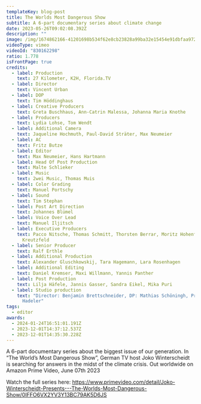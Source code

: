 ```yaml
---
templateKey: blog-post
title: The Worlds Most Dangerous Show
subtitle: A 6-part documentary series about climate change
date: 2023-05-26T09:02:08.392Z
description: ""
image: /img/1674862166-41201698b534f62e8cb23828a99ba32e15454e91dbfaa972dbfe68c0f36a8c23-d_1920x1080.avif
videoType: vimeo
videoId: "830162298"
ratio: 1.778
isFrontPage: true
credits:
  - label: Production
    text: 27 Kilometer, K2H, Florida.TV
  - label: D﻿irector
    text: Vincent Urban
  - label: DOP
    text: Tim Höddinghaus
  - label: Creative Producers
    text: Greta Buschhaus, Ann-Catrin Malessa, Johanna Maria Knothe
  - label: Producers
    text: Lydia Lohse, Tom Wendt
  - label: Additional Camera
    text: Jaqueline Hochmuth, Paul-David Sträter, Max Neumeier
  - label: AC
    text: Fritz Butze
  - label: Editor
    text: Max Neumeier, Hans Hartmann
  - label: Head Of Post Production
    text: Malte Schlieker
  - label: Music
    text: 2wei Music, Thomas Muis
  - label: Color Grading
    text: Manuel Portschy
  - label: Sound
    text: Tim Stephan
  - label: Post Art Direction
    text: Johannes Blümel
  - label: Voice Over Lead
    text: Manuel Iljitsch
  - label: Executive Producers
    text: Pacco Nitsche, Thomas Schmitt, Thorsten Berrar, Moritz Hohenfeld, Arne
      Kreutzfeld
  - label: Senior Producer
    text: Ralf Erthle
  - label: Additional Production
    text: Alexander Gluschkowskij, Tara Hagemann, Lara Rosenhagen
  - label: Additional Editing
    text: Daniel Kremser, Maxi Willmann, Yannis Panther
  - label: Post Production
    text: Lilja Häfele, Jannis Gasser, Sandra Eikel, Mika Puri
  - label: Studio production
    text: "Director: Benjamin Brettschneider, DP: Mathias Schöningh, Producer: Lisa
      Hadeler"
tags:
  - editor
awards:
  - 2024-01-24T16:51:01.191Z
  - 2023-12-01T14:37:12.537Z
  - 2023-12-01T14:35:30.228Z
---
```

A 6-part documentary series about the biggest issue of our generation. 
In “The World’s Most Dangerous Show”, German TV host Joko Winterscheidt is searching for answers in the midst of the climate crisis.
Out worldwide on Amazon Prime Video, June 07th 2023 

W﻿atch the full series here: https://www.primevideo.com/detail/Joko-Winterscheidt-Presents---The-Worlds-Most-Dangerous-Show/0IFFO6VX2YV3Y13BC79AK5D6JS